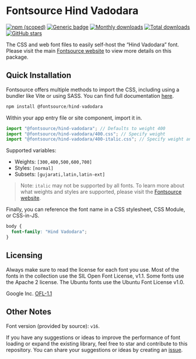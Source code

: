 # Fontsource Hind Vadodara

[![npm (scoped)](https://img.shields.io/npm/v/@fontsource/hind-vadodara?color=brightgreen)](https://www.npmjs.com/package/@fontsource/hind-vadodara) [![Generic badge](https://img.shields.io/badge/fontsource-passing-brightgreen)](https://github.com/fontsource/fontsource) [![Monthly downloads](https://badgen.net/npm/dm/@fontsource/hind-vadodara)](https://github.com/fontsource/fontsource) [![Total downloads](https://badgen.net/npm/dt/@fontsource/hind-vadodara)](https://github.com/fontsource/fontsource) [![GitHub stars](https://img.shields.io/github/stars/fontsource/fontsource.svg?style=social&label=Star)](https://github.com/fontsource/fontsource/stargazers)

The CSS and web font files to easily self-host the “Hind Vadodara” font. Please visit the main [Fontsource website](https://fontsource.org/fonts/hind-vadodara) to view more details on this package.

## Quick Installation

Fontsource offers multiple methods to import the CSS, including using a bundler like Vite or using SASS. You can find full documentation [here](https://fontsource.org/docs/getting-started/introduction).

```javascript
npm install @fontsource/hind-vadodara
```

Within your app entry file or site component, import it in.

```javascript
import "@fontsource/hind-vadodara"; // Defaults to weight 400
import "@fontsource/hind-vadodara/400.css"; // Specify weight
import "@fontsource/hind-vadodara/400-italic.css"; // Specify weight and style
```

Supported variables:
- Weights: `[300,400,500,600,700]`
- Styles: `[normal]`
- Subsets: `[gujarati,latin,latin-ext]`

> Note: `italic` may not be supported by all fonts. To learn more about what weights and styles are supported, please visit the [Fontsource website](https://fontsource.org/fonts/hind-vadodara).

Finally, you can reference the font name in a CSS stylesheet, CSS Module, or CSS-in-JS.

```css
body {
  font-family: "Hind Vadodara";
}
```

## Licensing
Always make sure to read the license for each font you use. Most of the fonts in the collection use the SIL Open Font License, v1.1. Some fonts use the Apache 2 license. The Ubuntu fonts use the Ubuntu Font License v1.0.

Google Inc.
[OFL-1.1](http://scripts.sil.org/OFL)

## Other Notes
Font version (provided by source): `v16`.

If you have any suggestions or ideas to improve the performance of font loading or expand the existing library, feel free to star and contribute to this repository. You can share your suggestions or ideas by creating an [issue](https://github.com/fontsource/fontsource/issues).